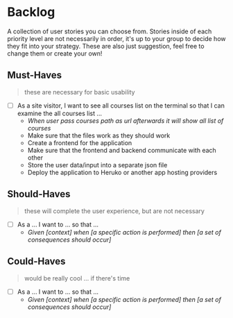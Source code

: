 # Backlog

A collection of user stories you can choose from. Stories inside of each priority level are not necessarily in order, it's up to your group to decide how they fit into your strategy. These are also just suggestion, feel free to change them or create your own!

## Must-Haves

> these are necessary for basic usability

- [ ] As a site visitor, I want to see all courses list on the terminal so that I can examine the all courses list ...
  - _When user pass courses path as url afterwards it will show all list of courses_
  - Make sure that the files work as they should work
  - Create a frontend for the application
  - Make sure that the frontend and backend communicate with each other
  - Store the user data/input into a separate json file
  - Deploy the application to Heruko or another app hosting providers

## Should-Haves

> these will complete the user experience, but are not necessary

- [ ] As a ... I want to ... so that ...
  - _Given [context] when [a specific action is performed] then [a set of consequences should occur]_

## Could-Haves

> would be really cool ... if there's time

- [ ] As a ... I want to ... so that ...
  - _Given [context] when [a specific action is performed] then [a set of consequences should occur]_
